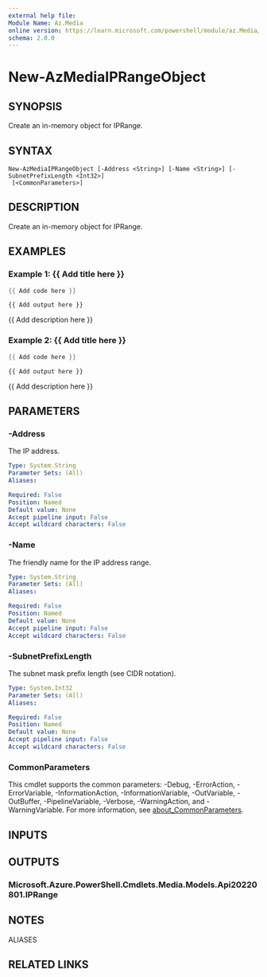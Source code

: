 ```yaml
---
external help file:
Module Name: Az.Media
online version: https://learn.microsoft.com/powershell/module/az.Media/new-AzMediaIPRangeObject
schema: 2.0.0
---
```


# New-AzMediaIPRangeObject

## SYNOPSIS
Create an in-memory object for IPRange.

## SYNTAX

```
New-AzMediaIPRangeObject [-Address <String>] [-Name <String>] [-SubnetPrefixLength <Int32>]
 [<CommonParameters>]
```

## DESCRIPTION
Create an in-memory object for IPRange.

## EXAMPLES

### Example 1: {{ Add title here }}
```powershell
{{ Add code here }}
```

```output
{{ Add output here }}
```

{{ Add description here }}

### Example 2: {{ Add title here }}
```powershell
{{ Add code here }}
```

```output
{{ Add output here }}
```

{{ Add description here }}

## PARAMETERS

### -Address
The IP address.

```yaml
Type: System.String
Parameter Sets: (All)
Aliases:

Required: False
Position: Named
Default value: None
Accept pipeline input: False
Accept wildcard characters: False
```

### -Name
The friendly name for the IP address range.

```yaml
Type: System.String
Parameter Sets: (All)
Aliases:

Required: False
Position: Named
Default value: None
Accept pipeline input: False
Accept wildcard characters: False
```

### -SubnetPrefixLength
The subnet mask prefix length (see CIDR notation).

```yaml
Type: System.Int32
Parameter Sets: (All)
Aliases:

Required: False
Position: Named
Default value: None
Accept pipeline input: False
Accept wildcard characters: False
```

### CommonParameters
This cmdlet supports the common parameters: -Debug, -ErrorAction, -ErrorVariable, -InformationAction, -InformationVariable, -OutVariable, -OutBuffer, -PipelineVariable, -Verbose, -WarningAction, and -WarningVariable. For more information, see [about_CommonParameters](http://go.microsoft.com/fwlink/?LinkID=113216).

## INPUTS

## OUTPUTS

### Microsoft.Azure.PowerShell.Cmdlets.Media.Models.Api20220801.IPRange

## NOTES

ALIASES

## RELATED LINKS

